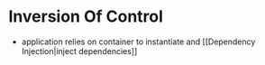 # Inversion Of Control

- application relies on container to instantiate and [[Dependency Injection|inject dependencies]]